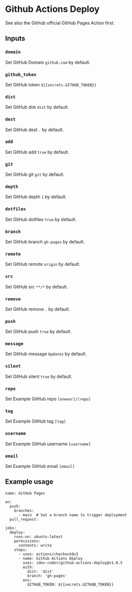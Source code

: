 # Github Actions Deploy

 See also the GitHub official GitHub Pages Action first.

## Inputs

### `domain`

Set GitHub Domain `github.com` by default.

### `github_token`

Set GitHub token `${{secrets.GITHUB_TOKEN}}`

### `dist`

Set GitHub dist `dist` by default.

### `dest`

Set GitHub dest `.` by default.

### `add`

Set GitHub add `true` by default.

### `git`

Set GitHub git `git` by default.

### `depth`

Set GitHub depth `1` by default.

### `dotfiles`

Set GitHub dotfiles `true` by default.

### `branch`

Set GitHub branch `gh-pages` by default.

### `remote`

Set GitHub remote `origin` by default.

### `src`

Set GitHub src `**/*` by default.

### `remove`

Set GitHub remove `.` by default.

### `push`

Set GitHub push `true` by default.

### `message`

Set GitHub message `Updates` by default.

### `silent`

Set GitHub silent `true` by default.

### `repo`

Set Example GitHub repo `[onwner]/[repo]`

### `tag`
Set Example GitHub tag `[tag]`

### `username`
Set Example GitHub username `[username]`

### `email`
Set Example GitHub email `[email]`

## Example usage

```
name: GitHub Pages

on:
  push:
    branches:
      - main  # Set a branch name to trigger deployment
  pull_request:

jobs:
  deploy:
    runs-on: ubuntu-latest
    permissions:
      contents: write
    steps:
      - uses: actions/checkout@v3
      - name: Github Actions Deploy
        uses: idev-coder/github-actions-deploy@v1.0.5
        with:
          dist: 'dist'
          branch: 'gh-pages'
        env:
          GITHUB_TOKEN: ${{secrets.GITHUB_TOKEN}}

```